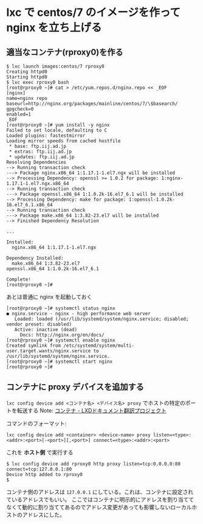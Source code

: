 # lxc で centos/7 のイメージを作って nginx を立ち上げる

## 適当なコンテナ(rproxy0)を作る
```
$ lxc launch images:centos/7 rproxy0
Creating httpd0
Starting httpd0 
$ lxc exec rproxy0 bash
[root@rproxy0 ~]# cat > /etc/yum.repos.d/nginx.repo << _EOF
[nginx]
name=nginx repo
baseurl=http://nginx.org/packages/mainline/centos/7/\$basearch/
gpgcheck=0
enabled=1
_EOF
[root@rproxy0 ~]# yum install -y nginx                                                                                                   
Failed to set locale, defaulting to C
Loaded plugins: fastestmirror
Loading mirror speeds from cached hostfile
 * base: ftp.iij.ad.jp
 * extras: ftp.iij.ad.jp
 * updates: ftp.iij.ad.jp
Resolving Dependencies
--> Running transaction check
---> Package nginx.x86_64 1:1.17.1-1.el7.ngx will be installed
--> Processing Dependency: openssl >= 1.0.2 for package: 1:nginx-1.17.1-1.el7.ngx.x86_64
--> Running transaction check
---> Package openssl.x86_64 1:1.0.2k-16.el7_6.1 will be installed
--> Processing Dependency: make for package: 1:openssl-1.0.2k-16.el7_6.1.x86_64
--> Running transaction check
---> Package make.x86_64 1:3.82-23.el7 will be installed
--> Finished Dependency Resolution

...

Installed:
  nginx.x86_64 1:1.17.1-1.el7.ngx

Dependency Installed:
  make.x86_64 1:3.82-23.el7                                                openssl.x86_64 1:1.0.2k-16.el7_6.1

Complete!
[root@rproxy0 ~]#
```
あとは普通に nginx を起動しておく

```
[root@rproxy0 ~]# systemctl status nginx
● nginx.service - nginx - high performance web server
   Loaded: loaded (/usr/lib/systemd/system/nginx.service; disabled; vendor preset: disabled)
   Active: inactive (dead)
     Docs: http://nginx.org/en/docs/
[root@rproxy0 ~]# systemctl enable nginx
Created symlink from /etc/systemd/system/multi-user.target.wants/nginx.service to /usr/lib/systemd/system/nginx.service.
[root@rproxy0 ~]# systemctl start nginx
[root@rproxy0 ~]#
```

## コンテナに proxy デバイスを追加する
`lxc config device add <コンテナ名> <デバイス名> proxy` でホストの特定のポートを転送する
Note: [コンテナ - LXDドキュメント翻訳プロジェクト](https://lxd-ja.readthedocs.io/ja/latest/containers/)

コマンドのフォーマット:
```
lxc config device add <container> <device-name> proxy listen=<type>:<addr>:<port>[-<port>][,<port>] connect=<type>:<addr>:<port>
```

これを **ホスト側** で実行する
```
$ lxc config device add rproxy0 http proxy listen=tcp:0.0.0.0:80 connect=tcp:127.0.0.1:80
Device http added to rproxy0
$
```
コンテナ側のアドレスは `127.0.0.1` にしている。これは、コンテナに設定されているアドレスでもいい。
ここではコンテナに明示的にアドレスを割り当ててなくて動的に割り当ててあるのでアドレス変更があっても影響しないローカルホストのアドレスにした。
